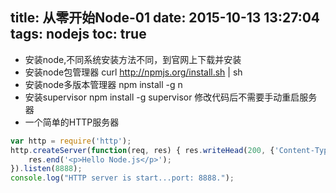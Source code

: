 title: 从零开始Node-01
date: 2015-10-13 13:27:04
tags: nodejs
toc: true
---
* 安装node,不同系统安装方法不同，到官网上下载并安装
* 安装node包管理器 curl http://npmjs.org/install.sh | sh
* 安装node多版本管理器 npm install -g n
* 安装supervisor npm install -g supervisor 修改代码后不需要手动重启服务器
* 一个简单的HTTP服务器
<!--more-->
```javascript
var http = require('http');
http.createServer(function(req, res) { res.writeHead(200, {'Content-Type': 'text/html'}); res.write('<h1>This Server</h1>');
    res.end('<p>Hello Node.js</p>');
}).listen(8888);
console.log("HTTP server is start...port: 8888.");
```